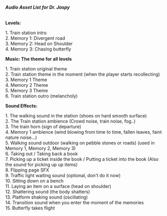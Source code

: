 ###### **Audio Asset List for Dr. Jaspy**

**Levels:**

1\. Train station intro  
2\. Memory 1: Divergent road  
3\. Memory 2: Head on Shoulder  
4\. Memory 3: Chasing butterfly  

**Music: The theme for all levels**

1\. Train station original theme  
2\. Train station theme in the moment (when the player starts recollecting)  
3\. Memory 1 Theme  
4\. Memory 2 Theme  
5\. Memory 3 Theme  
6\. Train station outro (melancholy)  

**Sound Effects:**

1\. The walking sound in the station (shoes on hard smooth surface)  
2\. The Train station ambience (Crowd noise, train noise, fog..)  
3\. The train horn (sign of departure)  
4\. Memory 1 ambience (wind blowing from time to time, fallen leaves, faint nature noise...)  
5\. Walking sound outdoor (walking on pebble stones or roads) (used in Memory 1, Memory 2, Memory 3)  
6\. Taking out / Taking back a book  
7\. Picking up a ticket inside the book / Putting a ticket into the book (Also the sound for picking up up items)  
8\. Flipping page SFX  
9\. Traffic light waiting sound (optional, don't do it now)  
10\. Sitting down on a bench  
11\. Laying an item on a surface (head on shoulder)  
12\. Shattering sound (the body shatters)  
13\. Platform shaking sound (oscillating)  
14\. Transition sound when you enter the moment of the memories  
15\. Butterfly takes flight
